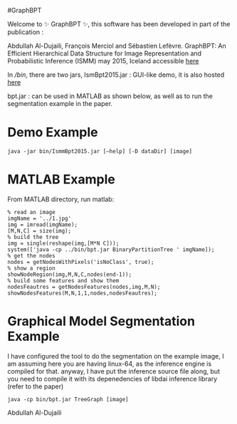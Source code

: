 #GraphBPT 

Welcome to :sparkles: GraphBPT :sparkles:, this software has been developed in part of the publication :

Abdullah Al-Dujaili, François Merciol and Sébastien Lefèvre. GraphBPT: An Efficient Hierarchical Data Structure for Image Representation and Probabilistic Inference (ISMM) may 2015, Iceland  accessible [here](http://link.springer.com/chapter/10.1007%2F978-3-319-18720-4_26#page-1)

In _/bin_, there are two jars, 
   IsmBpt2015.jar : GUI-like demo, it is also hosted [here](https://www-obelix.irisa.fr/software/)
   
   bpt.jar : can be used in MATLAB as shown below, as well as to run the segmentation example in the paper.

# Demo Example
~~~
java -jar bin/IsmmBpt2015.jar [–help] [-D dataDir] [image]
~~~
# MATLAB Example
From MATLAB directory, run matlab:
~~~
% read an image
imgName = '../1.jpg'
img = imread(imgName);
[M,N,C] = size(img);
% build the tree
img = single(reshape(img,[M*N C]));
system(['java -cp ../bin/bpt.jar BinaryPartitionTree ' imgName]);
% get the nodes
nodes = getNodesWithPixels('isNoClass', true);
% show a region
showNodeRegion(img,M,N,C,nodes(end-1));
% build some features and show them 
nodesFeautres = getNodesFeatures(nodes,img,M,N);
showNodesFeatures(M,N,1,1,nodes,nodesFeautres);
~~~
# Graphical Model Segmentation Example

I have configured the tool to do the segmentation on the example image, I am assuming here you are having linux-64, as the inference engine is compiled for that.
anyway, I have put the inference source file along, but you need to compile it with its depenedencies of libdai inference library (refer to the paper)
~~~
java -cp bin/bpt.jar TreeGraph [image]
~~~
  
  
  
Abdullah Al-Dujaili
